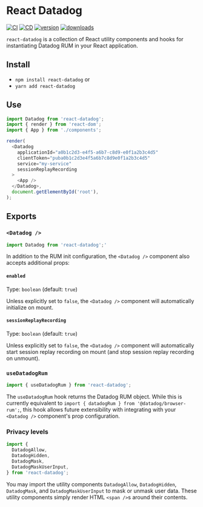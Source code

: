 # React Datadog

[![CI](https://github.com/CharlesStover/charlesstover.com/actions/workflows/ci.yml/badge.svg?branch=main&event=push)](https://github.com/CharlesStover/charlesstover.com/actions/workflows/ci.yml)
[![CD](https://github.com/CharlesStover/charlesstover.com/actions/workflows/cd.yml/badge.svg?branch=main&event=push)](https://github.com/CharlesStover/charlesstover.com/actions/workflows/cd.yml)
[![version](https://img.shields.io/npm/v/react-datadog.svg)](https://www.npmjs.com/package/react-datadog)
[![downloads](https://img.shields.io/npm/dt/react-datadog.svg)](https://www.npmjs.com/package/react-datadog)

`react-datadog` is a collection of React utility components and hooks for
instantiating Datadog RUM in your React application.

## Install

- `npm install react-datadog` or
- `yarn add react-datadog`

## Use

```javascript
import Datadog from 'react-datadog';
import { render } from 'react-dom';
import { App } from './components';

render(
  <Datadog
    applicationId="a0b1c2d3-e4f5-a6b7-c8d9-e0f1a2b3c4d5"
    clientToken="puba0b1c2d3e4f5a6b7c8d9e0f1a2b3c4d5"
    service="my-service"
    sessionReplayRecording
  >
    <App />
  </Datadog>,
  document.getElementById('root'),
);
```

## Exports

### `<Datadog />`

```javascript
import Datadog from 'react-datadog';'
```

In addition to the RUM init configuration, the `<Datadog />` component also
accepts additional props:

#### `enabled`

Type: `boolean` (default: `true`)

Unless explicitly set to `false`, the `<Datadog />` component will automatically
initialize on mount.

#### `sessionReplayRecording`

Type: `boolean` (default: `true`)

Unless explicitly set to `false`, the `<Datadog />` component will automatically
start session replay recording on mount (and stop session replay recording on
unmount).

### `useDatadogRum`

```javascript
import { useDatadogRum } from 'react-datadog';
```

The `useDatadogRum` hook returns the Datadog RUM object. While this is currently
equivalent to `import { datadogRum } from '@datadog/browser-rum';`, this hook
allows future extensibility with integrating with your `<Datadog />` component's
prop configuration.

### Privacy levels

```javascript
import {
  DatadogAllow,
  DatadogHidden,
  DatadogMask,
  DatadogMaskUserInput,
} from 'react-datadog';
```

You may import the utility components `DatadogAllow`, `DatadogHidden`,
`DatadogMask`, and `DatadogMaskUserInput` to mask or unmask user data. These
utility components simply render HTML `<span />`s around their contents.
